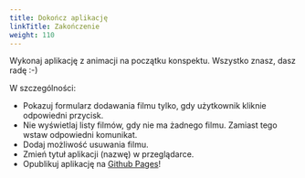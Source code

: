 ```yaml
---
title: Dokończ aplikację
linkTitle: Zakończenie
weight: 110
---
```


Wykonaj aplikację z animacji na początku konspektu.
Wszystko znasz, dasz radę :-)

W szczególności:

* Pokazuj formularz dodawania filmu tylko, gdy użytkownik kliknie odpowiedni przycisk.
* Nie wyświetlaj listy filmów, gdy nie ma żadnego filmu. Zamiast tego wstaw odpowiedni komunikat.
* Dodaj możliwość usuwania filmu.
* Zmień tytuł aplikacji (nazwę) w przeglądarce.
* Opublikuj aplikację na [Github Pages](https://create-react-app.dev/docs/deployment/#github-pages)!
